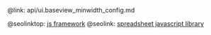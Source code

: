 @link: api/ui.baseview_minwidth_config.md

@seolinktop: [js framework](https://webix.com)
@seolink: [spreadsheet javascript library](https://webix.com/spreadsheet/)